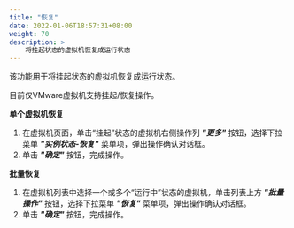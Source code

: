 ```yaml
---
title: "恢复"
date: 2022-01-06T18:57:31+08:00
weight: 70
description: >
    将挂起状态的虚拟机恢复成运行状态
---
```


该功能用于将挂起状态的虚拟机恢复成运行状态。

目前仅VMware虚拟机支持挂起/恢复操作。

**单个虚拟机恢复**

1. 在虚拟机页面，单击“挂起”状态的虚拟机右侧操作列 **_"更多"_** 按钮，选择下拉菜单 **_"实例状态-恢复"_** 菜单项，弹出操作确认对话框。
2. 单击 **_"确定"_** 按钮，完成操作。

**批量恢复**

1. 在虚拟机列表中选择一个或多个“运行中”状态的虚拟机，单击列表上方 **_"批量操作"_** 按钮，选择下拉菜单 **_"恢复"_** 菜单项，弹出操作确认对话框。
2. 单击 **_"确定"_** 按钮，完成操作。